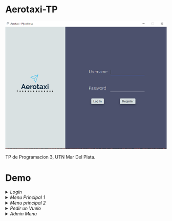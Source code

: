 # Aerotaxi-TP
![Portada](screenshots/login.png)

TP de Programacion 3, UTN Mar Del Plata.

# Demo


<details><summary><i>Login</i></summary><p>


![LoginDemo](screenshots/login.gif)
</p></details>

<details><summary><i>Menu Principal 1</i></summary><p>


![Menu Principal 1](screenshots/boton%20vuelo.gif)
</p></details>

<details><summary><i>Menu principal 2</i></summary><p>


![Menu principal 2](screenshots/mis%20vuelos.gif)
</p></details>

<details><summary><i>Pedir un Vuelo</i></summary><p>


![Pedir un vuelo](screenshots/Vuelo.gif)
</p></details>

<details><summary><i>Admin Menu</i></summary><p>


![Admin](screenshots/admin.gif)
</p></details>
